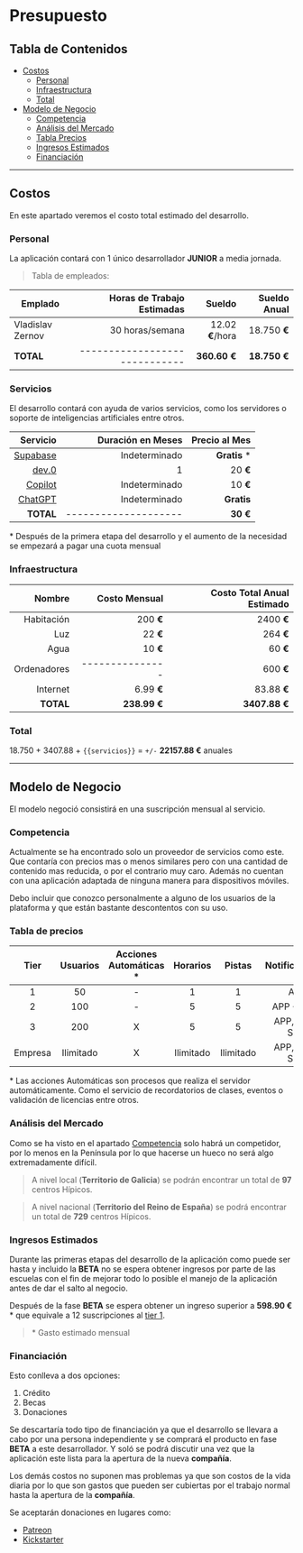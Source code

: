 # Presupuesto

## Tabla de Contenidos

- [Costos](#costos)
	- [Personal](#personal)
	- [Infraestructura](#infraestructura)
	- [Total](#total)
- [Modelo de Negocio](#modelo-de-negocio)
	- [Competencia](#competencia)
	- [Análisis del Mercado](#analisis-del-mercado)
	- [Tabla Precios](#tabla-precios)
	- [Ingresos Estimados](#ingresos-estimados)
	- [Financiación](#financiación)

---

## Costos

En este apartado veremos el costo total estimado del desarrollo.

### Personal

La aplicación contará con 1 único desarrollador **JUNIOR** a media jornada.

> Tabla de empleados:

| Emplado          |    Horas de Trabajo Estimadas |           Sueldo | Sueldo Anual |
| ---------------- | ----------------------------: | ---------------: | -----------: |
| Vladislav Zernov |               30 horas/semana | 12.02 **€**/hora | 18.750 **€** |
| **TOTAL**        | ----------------------------- |     **360.60 €** | **18.750 €** |

### Servicios

El desarrollo contará con ayuda de varios servicios, como los servidores o soporte de inteligencias artificiales entre otros. 

|                                       Servicio |    Duración en Meses | Precio al Mes |
| ---------------------------------------------: | -------------------: | ------------: |
|                                   [Supabase]() |        Indeterminado |  **Gratis** * |
|                                      [dev.0]() |                    1 |      20 **€** |
| [Copilot](https://github.com/features/copilot) |        Indeterminado |      10 **€** |
|         [ChatGPT](https://openai.com/chatgpt/) |        Indeterminado |    **Gratis** |
|                                      **TOTAL** | -------------------- |      **30 €** |

\* Después de la primera etapa del desarrollo y el aumento de la necesidad se empezará a pagar una cuota mensual

### Infraestructura

|      Nombre |   Costo Mensual | Costo Total Anual Estimado |
| ----------: | --------------: | -------------------------: |
|  Habitación |       200 **€** |                 2400 **€** |
|         Luz |        22 **€** |                  264 **€** |
|        Agua |        10 **€** |                   60 **€** |
| Ordenadores | --------------- |                  600 **€** |
|    Internet |      6.99 **€** |                83.88 **€** |
|   **TOTAL** |    **238.99 €** |              **3407.88 €** |

### Total

18.750 + 3407.88 + `{{servicios}}` = `+/-` **22157.88 €** anuales

---

## Modelo de Negocio

El modelo negoció consistirá en una suscripción mensual al servicio. 

### Competencia

Actualmente se ha encontrado solo un proveedor de servicios como este. Que contaría con precios mas o menos similares pero con una cantidad de contenido mas reducida, o por el contrario muy caro. Además  no cuentan con una aplicación adaptada de ninguna manera para dispositivos móviles.

Debo incluir que conozco personalmente a alguno de los usuarios de la plataforma y que están bastante descontentos con su uso.
### Tabla de precios

|  Tier   | Usuarios  | Acciones Automáticas \* | Horarios  |  Pistas   | Notificaciones |  Precio   |
| :-----: | :-------: | :---------------------: | :-------: | :-------: | :------------: | :-------: |
|    1    |    50     |            -            |     1     |     1     |      APP       |  50€/mes  |
|    2    |    100    |            -            |     5     |     5     |   APP + MAIL   |  80€/mes  |
|    3    |    200    |            X            |     5     |     5     | APP, MAIL, SMS | 110€/mes  |
| Empresa | Ilimitado |            X            | Ilimitado | Ilimitado | APP, MAIL, SMS | +200€/mes |
\* Las acciones Automáticas son procesos que realiza el servidor automáticamente. Como el servicio de recordatorios de clases, eventos o validación de licencias entre otros.

### Análisis del Mercado

Como se ha visto en el apartado [Competencia](#competencia) solo habrá un competidor, por lo menos en la Península por lo que hacerse un hueco no será algo extremadamente difícil.

> A nivel local (**Territorio de Galicia**) se podrán encontrar un total de **97** centros Hípicos.

> A nivel nacional (**Territorio del Reino de España**) se podrá encontrar un total de **729** centros Hípicos.

### Ingresos Estimados

Durante las primeras etapas del desarrollo de la aplicación como puede ser hasta y incluido la **BETA** no se espera obtener ingresos por parte de las escuelas con el fin de mejorar todo lo posible el manejo de la aplicación antes de dar el salto al negocio.

Después de la fase **BETA** se espera obtener un ingreso superior a **598.90 €** \* que equivale a 12 suscripciones al [tier 1](#tabla-de-precios).

> \* Gasto estimado mensual

### Financiación

Esto conlleva a dos opciones:

1. Crédito
2. Becas
3. Donaciones


Se descartaría todo tipo de financiación ya que el desarrollo se llevara a cabo por una persona independiente y se comprará el producto en fase **BETA** a este desarrollador. Y soló se podrá discutir una vez que la aplicación este lista para la apertura de la nueva **compañía**. 

Los demás costos no suponen mas problemas ya que son costos de la vida diaria por lo que son gastos que pueden ser cubiertas por el trabajo normal hasta la apertura de la **compañía**.

Se aceptarán donaciones en lugares como:

- [Patreon](https://www.patreon.com/)
- [Kickstarter](https://www.kickstarter.com/?lang=es)
